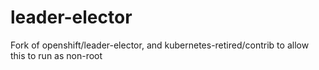 # leader-elector
Fork of openshift/leader-elector, and kubernetes-retired/contrib to allow this to run as non-root
